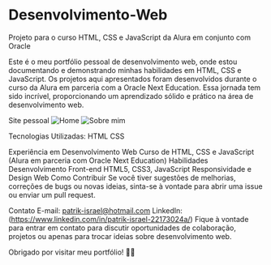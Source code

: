 # Desenvolvimento-Web
Projeto para o curso HTML, CSS e JavaScript da Alura em conjunto com Oracle

Este é o meu portfólio pessoal de desenvolvimento web, onde estou documentando e demonstrando minhas habilidades em HTML, CSS e JavaScript. Os projetos aqui apresentados foram desenvolvidos durante o curso da Alura em parceria com a Oracle Next Education. Essa jornada tem sido incrível, proporcionando um aprendizado sólido e prático na área de desenvolvimento web.

Site pessoal 
![Home](https://github.com/PatrikIsrael/Desenvolvimento-Web/assets/119878626/d0478287-e11c-4d5b-985c-39bc8bfaf555)
![Sobre mim](https://github.com/PatrikIsrael/Desenvolvimento-Web/assets/119878626/e2e734f1-c550-49e6-ae72-120fd87cb466)



Tecnologias Utilizadas:
HTML
CSS

Experiência em Desenvolvimento Web
Curso de HTML, CSS e JavaScript (Alura em parceria com Oracle Next Education)
Habilidades
Desenvolvimento Front-end
HTML5, CSS3, JavaScript
Responsividade e Design Web
Como Contribuir
Se você tiver sugestões de melhorias, correções de bugs ou novas ideias, sinta-se à vontade para abrir uma issue ou enviar um pull request.

Contato
E-mail: patrik-israel@hotmail.com
LinkedIn: (https://www.linkedin.com/in/patrik-israel-22173024a/)
Fique à vontade para entrar em contato para discutir oportunidades de colaboração, projetos ou apenas para trocar ideias sobre desenvolvimento web.

Obrigado por visitar meu portfólio! 🚀✨
